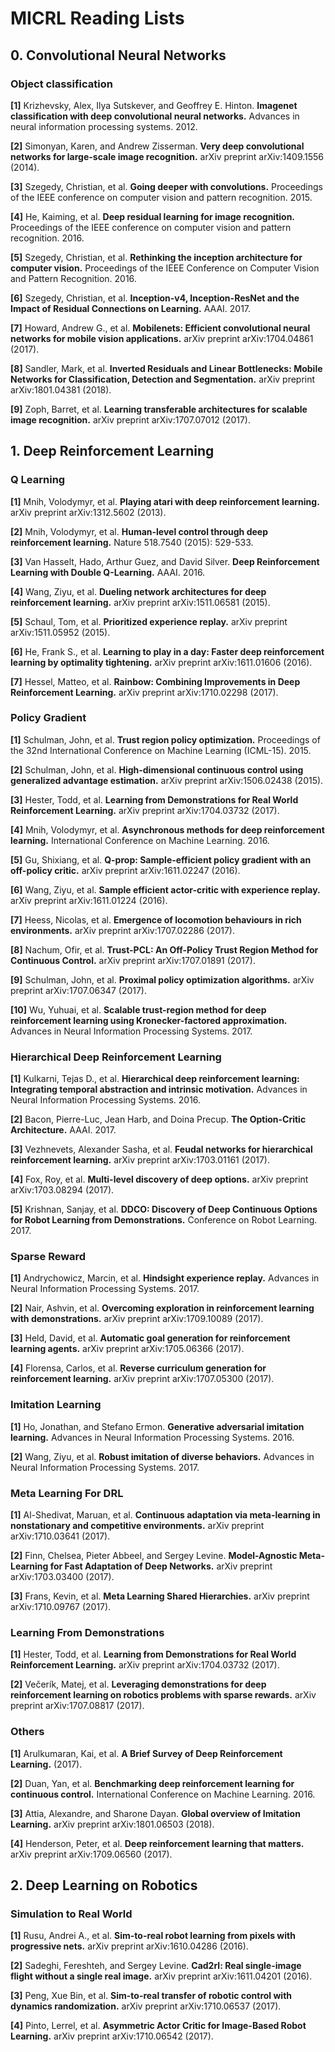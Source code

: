 # MICRL Reading Lists

## 0. Convolutional Neural Networks
### Object classification
**[1]** Krizhevsky, Alex, Ilya Sutskever, and Geoffrey E. Hinton. **Imagenet classification with deep convolutional neural networks.** Advances in neural information processing systems. 2012.

**[2]** Simonyan, Karen, and Andrew Zisserman. **Very deep convolutional networks for large-scale image recognition.** arXiv preprint arXiv:1409.1556 (2014).

**[3]** Szegedy, Christian, et al. **Going deeper with convolutions.** Proceedings of the IEEE conference on computer vision and pattern recognition. 2015.

**[4]** He, Kaiming, et al. **Deep residual learning for image recognition.** Proceedings of the IEEE conference on computer vision and pattern recognition. 2016.

**[5]** Szegedy, Christian, et al. **Rethinking the inception architecture for computer vision.** Proceedings of the IEEE Conference on Computer Vision and Pattern Recognition. 2016.

**[6]** Szegedy, Christian, et al. **Inception-v4, Inception-ResNet and the Impact of Residual Connections on Learning.** AAAI. 2017.

**[7]** Howard, Andrew G., et al. **Mobilenets: Efficient convolutional neural networks for mobile vision applications.** arXiv preprint arXiv:1704.04861 (2017).

**[8]** Sandler, Mark, et al. **Inverted Residuals and Linear Bottlenecks: Mobile Networks for Classification, Detection and Segmentation.** arXiv preprint arXiv:1801.04381 (2018).

**[9]** Zoph, Barret, et al. **Learning transferable architectures for scalable image recognition.** arXiv preprint arXiv:1707.07012 (2017).

## 1. Deep Reinforcement Learning
### Q Learning
**[1]** Mnih, Volodymyr, et al. **Playing atari with deep reinforcement learning.** arXiv preprint arXiv:1312.5602 (2013).

**[2]** Mnih, Volodymyr, et al. **Human-level control through deep reinforcement learning.** Nature 518.7540 (2015): 529-533.

**[3]** Van Hasselt, Hado, Arthur Guez, and David Silver. **Deep Reinforcement Learning with Double Q-Learning.** AAAI. 2016.

**[4]** Wang, Ziyu, et al. **Dueling network architectures for deep reinforcement learning.** arXiv preprint arXiv:1511.06581 (2015).

**[5]** Schaul, Tom, et al. **Prioritized experience replay.** arXiv preprint arXiv:1511.05952 (2015).

**[6]** He, Frank S., et al. **Learning to play in a day: Faster deep reinforcement learning by optimality tightening.** arXiv preprint arXiv:1611.01606 (2016).

**[7]** Hessel, Matteo, et al. **Rainbow: Combining Improvements in Deep Reinforcement Learning.** arXiv preprint arXiv:1710.02298 (2017).

### Policy Gradient
**[1]** Schulman, John, et al. **Trust region policy optimization.** Proceedings of the 32nd International Conference on Machine Learning (ICML-15). 2015.

**[2]** Schulman, John, et al. **High-dimensional continuous control using generalized advantage estimation.** arXiv preprint arXiv:1506.02438 (2015).

**[3]** Hester, Todd, et al. **Learning from Demonstrations for Real World Reinforcement Learning.** arXiv preprint arXiv:1704.03732 (2017).

**[4]** Mnih, Volodymyr, et al. **Asynchronous methods for deep reinforcement learning.** International Conference on Machine Learning. 2016.

**[5]** Gu, Shixiang, et al. **Q-prop: Sample-efficient policy gradient with an off-policy critic.** arXiv preprint arXiv:1611.02247 (2016).

**[6]** Wang, Ziyu, et al. **Sample efficient actor-critic with experience replay.** arXiv preprint arXiv:1611.01224 (2016).

**[7]** Heess, Nicolas, et al. **Emergence of locomotion behaviours in rich environments.** arXiv preprint arXiv:1707.02286 (2017).

**[8]** Nachum, Ofir, et al. **Trust-PCL: An Off-Policy Trust Region Method for Continuous Control.** arXiv preprint arXiv:1707.01891 (2017).

**[9]** Schulman, John, et al. **Proximal policy optimization algorithms.** arXiv preprint arXiv:1707.06347 (2017).

**[10]** Wu, Yuhuai, et al. **Scalable trust-region method for deep reinforcement learning using Kronecker-factored approximation.** Advances in Neural Information Processing Systems. 2017.

### Hierarchical Deep Reinforcement Learning
**[1]** Kulkarni, Tejas D., et al. **Hierarchical deep reinforcement learning: Integrating temporal abstraction and intrinsic motivation.** Advances in Neural Information Processing Systems. 2016.

**[2]** Bacon, Pierre-Luc, Jean Harb, and Doina Precup. **The Option-Critic Architecture.** AAAI. 2017.

**[3]** Vezhnevets, Alexander Sasha, et al. **Feudal networks for hierarchical reinforcement learning.** arXiv preprint arXiv:1703.01161 (2017).

**[4]** Fox, Roy, et al. **Multi-level discovery of deep options.** arXiv preprint arXiv:1703.08294 (2017).

**[5]** Krishnan, Sanjay, et al. **DDCO: Discovery of Deep Continuous Options for Robot Learning from Demonstrations.** Conference on Robot Learning. 2017.

### Sparse Reward
**[1]** Andrychowicz, Marcin, et al. **Hindsight experience replay.** Advances in Neural Information Processing Systems. 2017.

**[2]** Nair, Ashvin, et al. **Overcoming exploration in reinforcement learning with demonstrations.** arXiv preprint arXiv:1709.10089 (2017).

**[3]** Held, David, et al. **Automatic goal generation for reinforcement learning agents.** arXiv preprint arXiv:1705.06366 (2017).

**[4]** Florensa, Carlos, et al. **Reverse curriculum generation for reinforcement learning.** arXiv preprint arXiv:1707.05300 (2017).

### Imitation Learning
**[1]** Ho, Jonathan, and Stefano Ermon. **Generative adversarial imitation learning.** Advances in Neural Information Processing Systems. 2016.

**[2]** Wang, Ziyu, et al. **Robust imitation of diverse behaviors.** Advances in Neural Information Processing Systems. 2017.

### Meta Learning For DRL
**[1]** Al-Shedivat, Maruan, et al. **Continuous adaptation via meta-learning in nonstationary and competitive environments.** arXiv preprint arXiv:1710.03641 (2017).

**[2]** Finn, Chelsea, Pieter Abbeel, and Sergey Levine. **Model-Agnostic Meta-Learning for Fast Adaptation of Deep Networks.** arXiv preprint arXiv:1703.03400 (2017).

**[3]** Frans, Kevin, et al. **Meta Learning Shared Hierarchies.** arXiv preprint arXiv:1710.09767 (2017).

### Learning From Demonstrations
**[1]** Hester, Todd, et al. **Learning from Demonstrations for Real World Reinforcement Learning.** arXiv preprint arXiv:1704.03732 (2017).

**[2]** Večerík, Matej, et al. **Leveraging demonstrations for deep reinforcement learning on robotics problems with sparse rewards.** arXiv preprint arXiv:1707.08817 (2017).

### Others
**[1]** Arulkumaran, Kai, et al. **A Brief Survey of Deep Reinforcement Learning.** (2017).

**[2]** Duan, Yan, et al. **Benchmarking deep reinforcement learning for continuous control.** International Conference on Machine Learning. 2016.

**[3]** Attia, Alexandre, and Sharone Dayan. **Global overview of Imitation Learning.** arXiv preprint arXiv:1801.06503 (2018).

**[4]** Henderson, Peter, et al. **Deep reinforcement learning that matters.** arXiv preprint arXiv:1709.06560 (2017).

## 2. Deep Learning on Robotics

### Simulation to Real World
**[1]** Rusu, Andrei A., et al. **Sim-to-real robot learning from pixels with progressive nets.** arXiv preprint arXiv:1610.04286 (2016).

**[2]** Sadeghi, Fereshteh, and Sergey Levine. **Cad2rl: Real single-image flight without a single real image.** arXiv preprint arXiv:1611.04201 (2016).

**[3]** Peng, Xue Bin, et al. **Sim-to-real transfer of robotic control with dynamics randomization.** arXiv preprint arXiv:1710.06537 (2017).

**[4]** Pinto, Lerrel, et al. **Asymmetric Actor Critic for Image-Based Robot Learning.** arXiv preprint arXiv:1710.06542 (2017).
